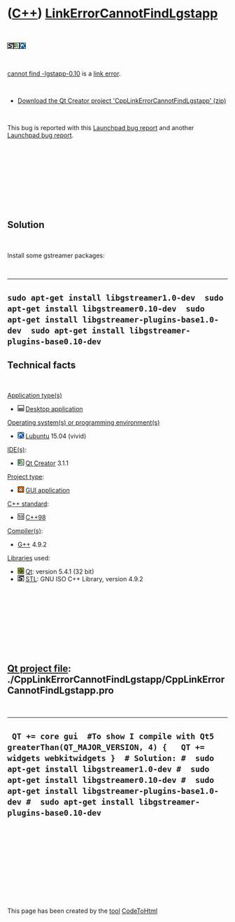 
 

 

 

 

 

([C++](Cpp.md)) [LinkErrorCannotFindLgstapp](CppLinkErrorCannotFindLgstapp.md)
================================================================================

 

![STL](PicStl.png)![Qt
Creator](PicQtCreator.png)![Lubuntu](PicLubuntu.png)

 

[cannot find -lgstapp-0.10](CppLinkErrorCannotFindLgstapp.md) is a
[link error](CppLinkError.md).

 

-   [Download the Qt Creator project
    'CppLinkErrorCannotFindLgstapp' (zip)](CppLinkErrorCannotFindLgstapp.zip)

 

This bug is reported with this [Launchpad bug
report](https://bugs.launchpad.net/ubuntu/+source/qtwebkit-opensource-src/+bug/1134745)
and another [Launchpad bug
report](https://bugs.launchpad.net/ubuntu/+source/qtbase-opensource-src/+bug/1165250).

 

 

 

 

 

Solution
--------

 

Install some gstreamer packages:

 

  --------------------------------------------------------------------------------------------------------------------------------------------------------------------------------------------------------
  ` sudo apt-get install libgstreamer1.0-dev  sudo apt-get install libgstreamer0.10-dev  sudo apt-get install libgstreamer-plugins-base1.0-dev  sudo apt-get install libgstreamer-plugins-base0.10-dev `
  --------------------------------------------------------------------------------------------------------------------------------------------------------------------------------------------------------

Technical facts
---------------

 

[Application type(s)](CppApplication.md)

-   ![Desktop](PicDesktop.png) [Desktop
    application](CppDesktopApplication.md)

[Operating system(s) or programming environment(s)](CppOs.md)

-   ![Lubuntu](PicLubuntu.png) [Lubuntu](CppLubuntu.md) 15.04 (vivid)

[IDE(s)](CppIde.md):

-   ![Qt Creator](PicQtCreator.png) [Qt Creator](CppQtCreator.md) 3.1.1

[Project type](CppQtProjectType.md):

-   ![GUI](PicGui.png) [GUI application](CppGuiApplication.md)

[C++ standard](CppStandard.md):

-   ![C++98](PicCpp98.png) [C++98](Cpp98.md)

[Compiler(s)](CppCompiler.md):

-   [G++](CppGpp.md) 4.9.2

[Libraries](CppLibrary.md) used:

-   ![Qt](PicQt.png) [Qt](CppQt.md): version 5.4.1 (32 bit)
-   ![STL](PicStl.png) [STL](CppStl.md): GNU ISO C++ Library, version
    4.9.2

 

 

 

 

 

[Qt project file](CppQtProjectFile.md): ./CppLinkErrorCannotFindLgstapp/CppLinkErrorCannotFindLgstapp.pro
----------------------------------------------------------------------------------------------------------

 

  --------------------------------------------------------------------------------------------------------------------------------------------------------------------------------------------------------------------------------------------------------------------------------------------------------------------------------------------
  ` QT += core gui  #To show I compile with Qt5 greaterThan(QT_MAJOR_VERSION, 4) {   QT += widgets webkitwidgets }  # Solution: #  sudo apt-get install libgstreamer1.0-dev #  sudo apt-get install libgstreamer0.10-dev #  sudo apt-get install libgstreamer-plugins-base1.0-dev #  sudo apt-get install libgstreamer-plugins-base0.10-dev`
  --------------------------------------------------------------------------------------------------------------------------------------------------------------------------------------------------------------------------------------------------------------------------------------------------------------------------------------------

 

 

 

 

 

 

This page has been created by the [tool](Tools.md)
[CodeToHtml](ToolCodeToHtml.md)
